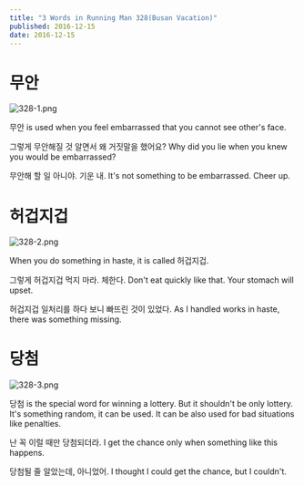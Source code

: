 ```yaml
---
title: "3 Words in Running Man 328(Busan Vacation)"
published: 2016-12-15
date: 2016-12-15
---
```

#  무안

![328-1.png ](/images/328-1.png )

무안 is used when you feel embarrassed that you cannot see other's face. 

그렇게 무안해질 것 알면서 왜 거짓말을 했어요?
Why did you lie when you knew you would be embarrassed?

무안해 할 일 아니야. 기운 내.
It's not something to be embarrassed. Cheer up. 


#  허겁지겁

![328-2.png ](/images/328-2.png )

When you do something in haste, it is called 허겁지겁. 

그렇게 허겁지겁 먹지 마라. 체한다. 
Don't eat quickly like that. Your stomach will upset. 

허겁지겁 일처리를 하다 보니 빠뜨린 것이 있었다. 
As I handled works in haste, there was something missing. 

#  당첨

 ![328-3.png ](/images/328-3.png )

당첨 is the special word for winning a lottery. But it shouldn't be only lottery. It's something random, it can be used. It can be also used for bad situations like penalties. 

난 꼭 이럴 때만 당첨되더라. 
I get the chance only when something like this happens. 

당첨될 줄 알았는데, 아니었어. 
I thought I could get the chance, but I couldn't. 

